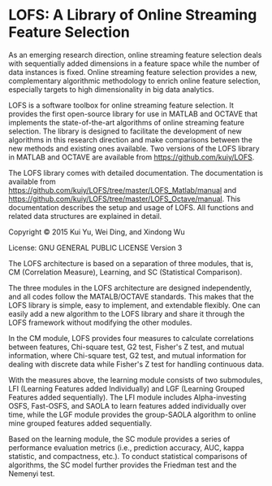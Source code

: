 # LOFS: A Library of Online Streaming Feature Selection

As an emerging research direction, online streaming feature selection deals with sequentially added dimensions in a 
feature space while the number of data instances is fixed. Online streaming feature selection provides a new, complementary algorithmic methodology to enrich online feature selection, especially targets to high dimensionality in big data analytics. 

LOFS is a software toolbox for online streaming feature selection. It provides the first open-source library for use in MATLAB and OCTAVE that implements the state-of-the-art algorithms of online streaming feature selection. The library is designed to facilitate the development of new algorithms in this research direction and make comparisons between the new 
methods and existing ones available. Two versions of the LOFS library in MATLAB and OCTAVE are available from https://github.com/kuiy/LOFS.

The LOFS library comes with detailed documentation. The documentation is available from https://github.com/kuiy/LOFS/tree/master/LOFS_Matlab/manual and 
https://github.com/kuiy/LOFS/tree/master/LOFS_Octave/manual.
This documentation describes the setup and usage of LOFS. All functions and related data structures are explained in detail.


Copyright © 2015 Kui Yu, Wei Ding, and Xindong Wu

License: GNU GENERAL PUBLIC LICENSE Version 3


The LOFS architecture is based on a separation of three modules, that is, CM (Correlation Measure), Learning, 
and SC (Statistical Comparison). 

The three modules in the LOFS architecture are designed independently, and all codes follow the MATALB/OCTAVE standards. This makes that the LOFS library is simple, easy to implement, and extendable flexibly. One can easily add a new algorithm to the LOFS library and share it through the LOFS framework without modifying the other modules.
 
In the CM module, LOFS provides four measures to calculate correlations between features, Chi-square test, G2 test, Fisher's Z test, and mutual information, where Chi-square test, G2 test, and mutual information for dealing with discrete data while Fisher's Z test for handling continuous data.

With the measures above, the learning module consists of two submodules, LFI (Learning Features added Individually) 
and LGF (Learning Grouped Features added sequentially). The LFI module includes Alpha-investing OSFS, Fast-OSFS, and 
SAOLA to learn features added individually over time, while the LGF module provides the group-SAOLA algorithm to online
mine grouped features added sequentially.

Based on the learning module, the SC module provides a series of performance evaluation metrics (i.e., prediction accuracy, 
AUC, kappa statistic, and compactness, etc.). To conduct statistical comparisons of algorithms, the SC model further provides the Friedman test and the Nemenyi test.
